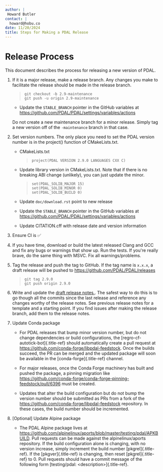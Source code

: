 ```yaml
---
author: |
 Howard Butler
contact: |
  howard@hobu.co
date: 11/20/2024
title: Steps for Making a PDAL Release
---
```


# Release Process

This document describes the process for releasing a new version of PDAL.

1)  If it is a major release, make a release branch. Any changes you make to facilitate the
    release should be made in the release branch.

    >     git checkout -b 2.9-maintenance
    >     git push -u origin 2.9-maintenance

    -  Update the `STABLE_BRANCH` pointer in the GitHub variables at <https://github.com/PDAL/PDAL/settings/variables/actions>

    Do not create a new maintenance branch for a minor release. Simply
    tag a new version off of the `-maintenance` branch in that case.

2)  Set version numbers. The only place you need to set the PDAL version
    number is in the project() function of CMakeLists.txt.

    - CMakeLists.txt

      >     project(PDAL VERSION 2.9.0 LANGUAGES CXX C)

    - Update library version in CMakeLists.txt.
      Note that if there is no breaking ABI change (unlikely),
      you can just update the minor.

      >     set(PDAL_SOLIB_MAJOR 15)
      >     set(PDAL_SOLIB_MINOR 0)
      >     set(PDAL_SOLIB_BUILD 0)

    - Update `doc/download.rst` point to new release
    - Update the `STABLE_BRANCH` pointer in the GitHub variables at <https://github.com/PDAL/PDAL/settings/variables/actions>
    - Update CITATION.cff with release date and version information

3)  Ensure CI is ✅

4)  If you have time, download or build the latest released Clang and
    GCC and fix any bugs or warnings that show up. Run the tests. If
    you\'re really brave, do the same thing with MSVC. Fix all
    warnings/problems.

5)  Tag the release and push the tag to GitHub. If the tag name is
    `x.x.x`, a draft release will be pushed to <https://github.com/PDAL/PDAL/releases>
    >     git tag 2.9.0
    >     git push origin 2.9.0

6)  Write and update the [draft release notes.](https://github.com/PDAL/PDAL/releases).
    The safest way to do this is to go though all the commits since the last release and reference
    any changes worthy of the release notes. See previous release notes for a template
    and a starting point. If you find issues after making the release branch,
    add them to the release notes.

7) Update Conda package

   - For PDAL releases that bump minor version number, but do not change
     dependencies or build configurations, the
     [regro-cf-autotick-bot]{.title-ref} should automatically create a
     pull request at <https://github.com/conda-forge/libpdal-feedstock>.
     Once the builds succeed, the PR can be merged and the updated
     package will soon be available in the [conda-forge]{.title-ref}
     channel.

   - For major releases, once the Conda Forge machinery has built and
     pushed the package, a pinning migration like
     <https://github.com/conda-forge/conda-forge-pinning-feedstock/pull/6396>
     must be created.

   - Updates that alter the build configuration but do not bump the
     version number should be submitted as PRs from a fork of the
     <https://github.com/conda-forge/libpdal-feedstock> repository. In
     these cases, the build number should be incremented.

8) \[Optional\] Update Alpine package

   - The PDAL Alpine package lives at
     <https://github.com/alpinelinux/aports/blob/master/testing/pdal/APKBUILD>.
     Pull requests can be made against the alpinelinux/aports
     repository. If the build configuration alone is changing, with no
     version increase, simply increment the build number
     [pkgrel]{.title-ref}. If the [pkgver]{.title-ref} is changing,
     then reset [pkgrel]{.title-ref} to 0.
     Pull requests should have a commit message of the following form
     [testing/pdal: \<description\>]{.title-ref}.

